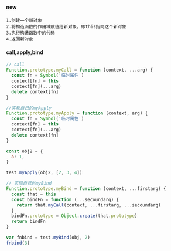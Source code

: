 #### new

>

    1.创建一个新对象
    2.将构造函数的作用域赋值给新对象，即this指向这个新对象
    3.执行构造函数中的代码
    4.返回新对象

>

#### call,apply,bind

```js
// call
Function.prototype.myCall = function (context, ...arg) {
  const fn = Symbol('临时属性')
  context[fn] = this
  context[fn](...arg)
  delete context[fn]
}
```

```js
//实现自己的myApply
Function.prototype.myApply = function (context, arg) {
  const fn = Symbol('临时属性')
  context[fn] = this
  context[fn](...arg)
  delete context[fn]
}

const obj2 = {
  a: 1,
}

test.myApply(obj2, [2, 3, 4])
```

```js
// 实现自己的myBind
Function.prototype.myBind = function (context, ...firstarg) {
  const that = this
  const bindFn = function (...secoundarg) {
    return that.myCall(context, ...firstarg, ...secoundarg)
  }
  bindFn.prototype = Object.create(that.prototype)
  return bindFn
}

var fnbind = test.myBind(obj, 2)
fnbind(3)
```
